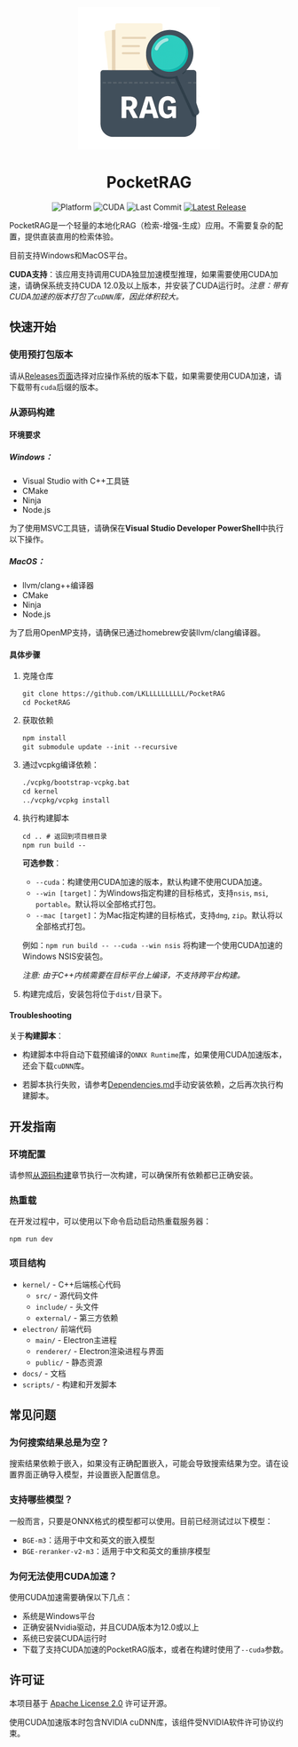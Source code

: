 <div align="center">
  <img src="electron/public/icon.png" alt="PocketRAG Logo" width="256">
  <h1>PocketRAG</h1>

  <img src="https://img.shields.io/badge/Platform-Windows%20%7C%20macOS-lightgrey?style=flat-square" alt="Platform">
  <img src="https://img.shields.io/badge/CUDA-12.0+-green?style=flat-square&logo=nvidia" alt="CUDA">
  <img src="https://img.shields.io/github/last-commit/LKLLLLLLLLLL/PocketRAG?style=flat-square" alt="Last Commit">
  <a href="https://github.com/LKLLLLLLLLLL/PocketRAG/releases/latest">
    <img src="https://img.shields.io/github/v/release/LKLLLLLLLLLL/PocketRAG?style=flat-square" alt="Latest Release">
  </a>
</div>

PocketRAG是一个轻量的本地化RAG（检索-增强-生成）应用。不需要复杂的配置，提供直装直用的检索体验。

目前支持Windows和MacOS平台。

**CUDA支持**：该应用支持调用CUDA独显加速模型推理，如果需要使用CUDA加速，请确保系统支持CUDA 12.0及以上版本，并安装了CUDA运行时。*注意：带有CUDA加速的版本打包了`cuDNN`库，因此体积较大。*

## 快速开始

### 使用预打包版本
请从[Releases页面](https://github.com/LKLLLLLLLLLL/PocketRAG/releases/latest)选择对应操作系统的版本下载，如果需要使用CUDA加速，请下载带有`cuda`后缀的版本。

### 从源码构建

#### 环境要求

##### Windows：
- Visual Studio with C++工具链
- CMake
- Ninja
- Node.js

为了使用MSVC工具链，请确保在**Visual Studio Developer PowerShell**中执行以下操作。

##### MacOS：
- llvm/clang++编译器
- CMake
- Ninja
- Node.js

为了启用OpenMP支持，请确保已通过homebrew安装llvm/clang编译器。

#### 具体步骤

1. 克隆仓库
    ```shell
    git clone https://github.com/LKLLLLLLLLLL/PocketRAG
    cd PocketRAG
    ```

2. 获取依赖

    ```shell
    npm install
    git submodule update --init --recursive
    ```

3. 通过vcpkg编译依赖：

    ```shell
    ./vcpkg/bootstrap-vcpkg.bat
    cd kernel
    ../vcpkg/vcpkg install
    ```

4. 执行构建脚本

    ```shell
    cd .. # 返回到项目根目录
    npm run build -- 
    ```

    **可选参数**：
    - `--cuda`：构建使用CUDA加速的版本，默认构建不使用CUDA加速。
    - `--win [target]`：为Windows指定构建的目标格式，支持`nsis`, `msi`, `portable`。默认将以全部格式打包。
    - `--mac [target]`：为Mac指定构建的目标格式，支持`dmg`, `zip`。默认将以全部格式打包。

    例如：`npm run build -- --cuda --win nsis` 将构建一个使用CUDA加速的Windows NSIS安装包。

    *注意: 由于C++内核需要在目标平台上编译，不支持跨平台构建。*

5. 构建完成后，安装包将位于`dist/`目录下。

#### Troubleshooting
关于**构建脚本**：
- 构建脚本中将自动下载预编译的`ONNX Runtime`库，如果使用CUDA加速版本，还会下载`cuDNN`库。

- 若脚本执行失败，请参考[Dependencies.md](./docs/Dependencies.md)手动安装依赖，之后再次执行构建脚本。

## 开发指南

### 环境配置
请参照[从源码构建](#从源码构建)章节执行一次构建，可以确保所有依赖都已正确安装。

### 热重载
在开发过程中，可以使用以下命令启动启动热重载服务器：
```shell
npm run dev
```

### 项目结构
- `kernel/` - C++后端核心代码
    - `src/` - 源代码文件
    - `include/` - 头文件
    - `external/` - 第三方依赖
- `electron/` 前端代码
    - `main/` - Electron主进程
    - `renderer/` - Electron渲染进程与界面
    - `public/` - 静态资源
- `docs/` - 文档
- `scripts/` - 构建和开发脚本

## 常见问题

### 为何搜索结果总是为空？
搜索结果依赖于嵌入，如果没有正确配置嵌入，可能会导致搜索结果为空。请在设置界面正确导入模型，并设置嵌入配置信息。

### 支持哪些模型？
一般而言，只要是ONNX格式的模型都可以使用。目前已经测试过以下模型：
- `BGE-m3`：适用于中文和英文的嵌入模型
- `BGE-reranker-v2-m3`：适用于中文和英文的重排序模型

### 为何无法使用CUDA加速？
使用CUDA加速需要确保以下几点：
- 系统是Windows平台
- 正确安装Nvidia驱动，并且CUDA版本为12.0或以上
- 系统已安装CUDA运行时
- 下载了支持CUDA加速的PocketRAG版本，或者在构建时使用了`--cuda`参数。

## 许可证

本项目基于 [Apache License 2.0](LICENSE) 许可证开源。

使用CUDA加速版本时包含NVIDIA cuDNN库，该组件受NVIDIA软件许可协议约束。